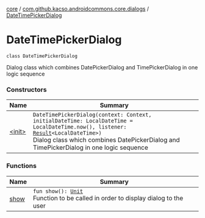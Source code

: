 [core](../../index.md) / [com.github.kacso.androidcommons.core.dialogs](../index.md) / [DateTimePickerDialog](./index.md)

# DateTimePickerDialog

`class DateTimePickerDialog`

Dialog class which combines DatePickerDialog and TimePickerDialog in one logic sequence

### Constructors

| Name | Summary |
|---|---|
| [&lt;init&gt;](-init-.md) | `DateTimePickerDialog(context: Context, initialDateTime: LocalDateTime = LocalDateTime.now(), listener: `[`Result`](../../com.github.kacso.androidcommons.core/-result.md)`<LocalDateTime>)`<br>Dialog class which combines DatePickerDialog and TimePickerDialog in one logic sequence |

### Functions

| Name | Summary |
|---|---|
| [show](show.md) | `fun show(): `[`Unit`](https://kotlinlang.org/api/latest/jvm/stdlib/kotlin/-unit/index.html)<br>Function to be called in order to display dialog to the user |
